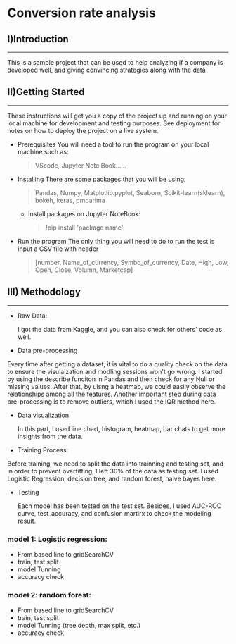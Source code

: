 # Conversion rate analysis
## I)Introduction
---
This is a sample project that can be used to help analyzing if a company is developed well, and giving convincing strategies along with the data 



## II)Getting Started
---
These instructions will get you a copy of the project up and running on your local machine for development and testing purposes. See deployment for notes on how to deploy the project on a live system.


- Prerequisites
    You will need a tool to run the program on your local machine such as:
    > VScode, Jupyter Note Book......

 
- Installing
    There are some packages that you will be using:
    > Pandas, Numpy, Matplotlib.pyplot, Seaborn, Scikit-learn(sklearn), bokeh, keras, pmdarima
    - Install packages on Jupyter NoteBook:
      > !pip install 'package name'


- Run the program
    The only thing you will need to do to run the test is input a CSV file with header 
    >[number, Name_of_currency, Symbo_of_currency, Date, High, Low, Open, Close, Volumn, Marketcap]


## III) Methodology
---
- Raw Data:
  
  I got the data from Kaggle, and you can also check for others' code as well. 


- Data pre-processing

Every time after getting a dataset, it is vital to do a quality check on the data to ensure the visulaization and modling sessions won't go wrong.
I started by using the describe funciton in Pandas and then check for any Null or missing values. After that, by uisng a heatmap, we could easily
observe the relationships among all the features. Another important step during data pre-processing is to remove outliers, which I used the IQR 
method here. 

- Data visualization
  
  In this part, I used line chart, histogram, heatmap, bar chats to get more insights from the data.

- Training Process:

Before training, we need to split the data into trainning and testing set, and in order to prevent overfitting, I left 30% of the data as testing set.
I used Logistic Regression, decision tree, and random forest, naive bayes here.


- Testing

  Each model has been tested on the test set. Besides,  I used AUC-ROC curve, test_accuracy, and confusion martirx to check the modeling result.


### model 1: Logistic regression:
  - From based line to gridSearchCV
  - train, test split
  - model Tunning
  - accuracy check

### model 2: random forest:
  - From based line to gridSearchCV
  - train, test split
  - model Tunning (tree depth, max split, etc.)
  - accuracy check






